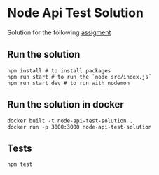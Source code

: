 # Node Api Test Solution
Solution for the following [assigment](https://github.com/VF19CMI/node-api-test)

## Run the solution
```
npm install # to install packages
npm run start # to run the `node src/index.js`
npm run start dev # to run with nodemon
```

## Run the solution in docker
```
docker built -t node-api-test-solution .
docker run -p 3000:3000 node-api-test-solution
```

## Tests
```
npm test
```